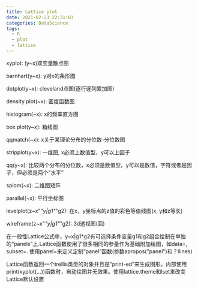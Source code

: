 ```yaml
---
title: Lattice plot
date: 2021-02-23 22:31:03
categories: DataScience
tags: 
  - R
  - plot
  - lattice
---
```


xyplot:    (y~x)双变量散点图

barnhart(y~x):    y对x的条形图

dotplot(y~x):     cleveland点图(逐行逐列累加图)

density plot(~x):    密度函数图

histogram(~x):     x的频率直方图

box plot(y~x):    箱线图

qqmatch(~x):    x关于某理论分布的分位数-分位数图

stripplot(y~x):    一维图, x必须上数值型，y可以上因子

qq(y~x):    比较两个分布的分位数，x必须是数值型，y可以是数值，字符或者是因子，但必须是两个“水平”

splom(~x):     二维图矩阵

parallel(~x):    平行坐标图

levelplot(z~x"*"y|g1"*"g2):    在x，y坐标点的z值的彩色等值线图(x, y和z等长)

wireframe(z~x"*"y|g1"*"g2):    3d透视图(面)

在一般性Lattice公式中，y~x|g1*g2有可选择条件变量g1和g2组合绘制在单独的“panels”上.Lattice函数使用了很多相同的参量作为基础附加绘图，如data=, subset=. 使用panel=来定义定制“panel”函数(参数apropos("panel")和？llines)

Lattice函数返回一个trellis类型的对象并且是“print-ed”来生成图形。内部使用print(xyplot(...))函数时，自动绘图并无效果。使用lattice.theme和lset来改变Lattice默认设置